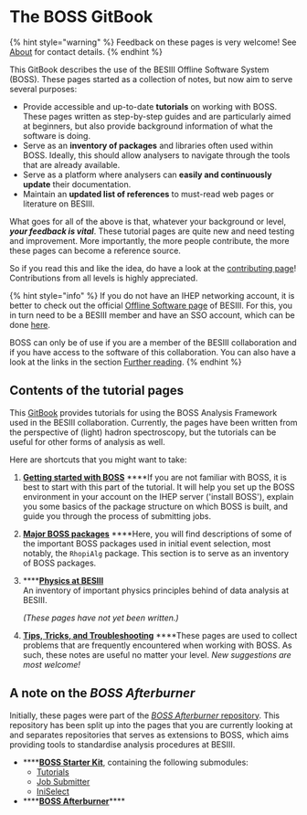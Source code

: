 # The BOSS GitBook

{% hint style="warning" %}
Feedback on these pages is very welcome! See [About](appendices/about.md) for contact details.
{% endhint %}

This GitBook describes the use of the BESIII Offline Software System \(BOSS\). These pages started as a collection of notes, but now aim to serve several purposes:

* Provide accessible and up-to-date **tutorials** on working with BOSS. These pages written as step-by-step guides and are particularly aimed at beginners, but also provide background information of what the software is doing.
* Serve as an **inventory of packages** and libraries often used within BOSS. Ideally, this should allow analysers to navigate through the tools that are already available.
* Serve as a platform where analysers can **easily and continuously update** their documentation.
* Maintain an **updated list of references** to must-read web pages or literature on BESIII.

What goes for all of the above is that, whatever your background or level, _**your feedback is vital**_. These tutorial pages are quite new and need testing and improvement. More importantly, the more people contribute, the more these pages can become a reference source.

So if you read this and like the idea, do have a look at the [contributing page](appendices/contributing.md)!  
Contributions from all levels is highly appreciated.

{% hint style="info" %}
If you do not have an IHEP networking account, it is better to check out the official [Offline Software page](http://english.ihep.cas.cn/bes/doc/2247.html) of BESIII. For this, you in turn need to be a BESIII member and have an SSO account, which can be done [here](http://afsapply.ihep.ac.cn/cchelp/en/accounts/#21-user-account-application).

BOSS can only be of use if you are a member of the BESIII collaboration and if you have access to the software of this collaboration. You can also have a look at the links in the section [Further reading](appendices/references.md).
{% endhint %}

## Contents of the tutorial pages

This [GitBook](https://besiii.gitbook.io/boss) provides tutorials for using the BOSS Analysis Framework used in the BESIII collaboration. Currently, the pages have been written from the perspective of \(light\) hadron spectroscopy, but the tutorials can be useful for other forms of analysis as well.

Here are shortcuts that you might want to take:

1. [**Getting started with BOSS**](tutorials/getting-started/) ****If you are not familiar with BOSS, it is best to start with this part of the tutorial. It will help you set up the BOSS environment in your account on the IHEP server \('install BOSS'\), explain you some basics of the package structure on which BOSS is built, and guide you through the process of submitting jobs.
2. [**Major BOSS packages**](packages/intro.md) ****Here, you will find descriptions of some of the important BOSS packages used in initial event selection, most notably, the `RhopiAlg` package. This section is to serve as an inventory of BOSS packages.
3. \*\*\*\*[**Physics at BESIII**](physics/intro/)  
   An inventory of important physics principles behind of data analysis at BESIII.

   _\(These pages have not yet been written.\)_

4. [**Tips, Tricks, and Troubleshooting**](appendices/tips/) ****These pages are used to collect problems that are frequently encountered when working with BOSS. As such, these notes are useful no matter your level. _New suggestions are most welcome!_

## A note on the _BOSS Afterburner_

Initially, these pages were part of the [_BOSS Afterburner_ repository](https://github.com/redeboer/BOSS_Afterburner). This repository has been split up into the pages that you are currently looking at and separates repositories that serves as extensions to BOSS, which aims providing tools to standardise analysis procedures at BESIII.

* \*\*\*\*[**BOSS Starter Kit**](https://github.com/redeboer/BOSS_StarterKit), containing the following submodules:
  * [Tutorials](https://github.com/redeboer/BOSS_Tutorials)
  * [Job Submitter](https://github.com/redeboer/BOSS_JobSubmitter)
  * [IniSelect](https://github.com/redeboer/BOSS_IniSelect)
* \*\*\*\*[**BOSS Afterburner**](https://github.com/redeboer/BOSS_Afterburner)\*\*\*\*

